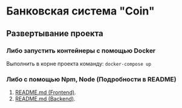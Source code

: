 # Банковская система "Coin"

## Развертывание проекта

### Либо запустить контейнеры с помощью Docker

Выполнить в корне проекта команду:
`docker-compose up`

### Либо с помощью Npm, Node (Подробности в README)

1.  [README.md (Frontend)](./frontend/README.md).
2.  [README.md (Backend)](./backend/README.md).
